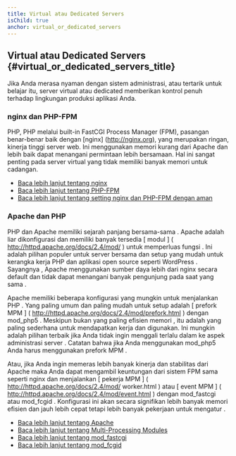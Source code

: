 ```yaml
---
title: Virtual atau Dedicated Servers
isChild: true
anchor: virtual_or_dedicated_servers
---
```


## Virtual atau Dedicated Servers {#virtual_or_dedicated_servers_title}

Jika Anda merasa nyaman dengan sistem administrasi, atau tertarik untuk belajar itu, server virtual atau dedicated memberikan kontrol penuh terhadap lingkungan produksi aplikasi Anda.

### nginx dan PHP-FPM

PHP, PHP melalui built-in FastCGI Process Manager (FPM), pasangan benar-benar baik dengan [nginx] (http://nginx.org), yang merupakan ringan, kinerja tinggi server web. Ini menggunakan memori kurang dari Apache dan lebih baik dapat menangani permintaan lebih bersamaan. Hal ini sangat penting pada server virtual yang tidak memiliki banyak memori untuk cadangan.

* [Baca lebih lanjut tentang nginx](http://nginx.org)
* [Baca lebih lanjut tentang PHP-FPM](http://php.net/manual/en/install.fpm.php)
* [Baca lebih lanjut tentang setting nginx dan PHP-FPM dengan aman](https://nealpoole.com/blog/2011/04/setting-up-php-fastcgi-and-nginx-dont-trust-the-tutorials-check-your-configuration/)

### Apache dan PHP

PHP dan Apache memiliki sejarah panjang bersama-sama . Apache adalah liar dikonfigurasi dan memiliki banyak tersedia [ modul ] ( http://httpd.apache.org/docs/2.4/mod/ ) untuk memperluas fungsi . Ini adalah pilihan populer untuk server bersama dan setup yang mudah untuk kerangka kerja PHP dan aplikasi open source seperti WordPress . Sayangnya , Apache menggunakan sumber daya lebih dari nginx secara default dan tidak dapat menangani banyak pengunjung pada saat yang sama .

Apache memiliki beberapa konfigurasi yang mungkin untuk menjalankan PHP . Yang paling umum dan paling mudah untuk setup adalah [ prefork MPM ] ( http://httpd.apache.org/docs/2.4/mod/prefork.html ) dengan mod_php5 . Meskipun bukan yang paling efisien memori , itu adalah yang paling sederhana untuk mendapatkan kerja dan digunakan. Ini mungkin adalah pilihan terbaik jika Anda tidak ingin menggali terlalu dalam ke aspek administrasi server . Catatan bahwa jika Anda menggunakan mod_php5 Anda harus menggunakan prefork MPM .

Atau, jika Anda ingin memeras lebih banyak kinerja dan stabilitas dari Apache maka Anda dapat mengambil keuntungan dari sistem FPM sama seperti nginx dan menjalankan [ pekerja MPM ] ( http://httpd.apache.org/docs/2.4/mod/ worker.html ) atau [ event MPM ] ( http://httpd.apache.org/docs/2.4/mod/event.html ) dengan mod_fastcgi atau mod_fcgid . Konfigurasi ini akan secara signifikan lebih banyak memori efisien dan jauh lebih cepat tetapi lebih banyak pekerjaan untuk mengatur .

* [Baca lebih lanjut tentang Apache](http://httpd.apache.org/)
* [Baca lebih lanjut tentang Multi-Processing Modules](http://httpd.apache.org/docs/2.4/mod/mpm_common.html)
* [Baca lebih lanjut tentang mod_fastcgi](http://www.fastcgi.com/mod_fastcgi/docs/mod_fastcgi.html)
* [Baca lebih lanjut tentang mod_fcgid](http://httpd.apache.org/mod_fcgid/)
